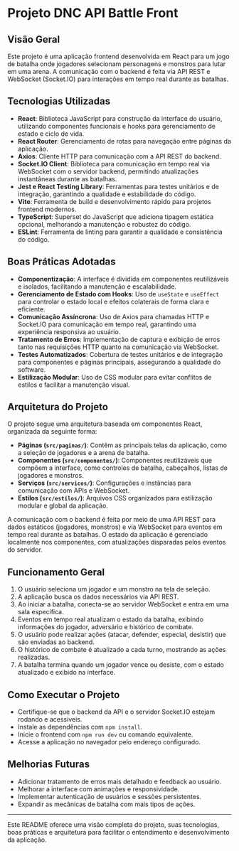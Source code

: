 # Projeto DNC API Battle Front

## Visão Geral

Este projeto é uma aplicação frontend desenvolvida em React para um jogo de batalha onde jogadores selecionam personagens e monstros para lutar em uma arena. A comunicação com o backend é feita via API REST e WebSocket (Socket.IO) para interações em tempo real durante as batalhas.

## Tecnologias Utilizadas

- **React**: Biblioteca JavaScript para construção da interface do usuário, utilizando componentes funcionais e hooks para gerenciamento de estado e ciclo de vida.
- **React Router**: Gerenciamento de rotas para navegação entre páginas da aplicação.
- **Axios**: Cliente HTTP para comunicação com a API REST do backend.
- **Socket.IO Client**: Biblioteca para comunicação em tempo real via WebSocket com o servidor backend, permitindo atualizações instantâneas durante as batalhas.
- **Jest e React Testing Library**: Ferramentas para testes unitários e de integração, garantindo a qualidade e estabilidade do código.
- **Vite**: Ferramenta de build e desenvolvimento rápido para projetos frontend modernos.
- **TypeScript**: Superset do JavaScript que adiciona tipagem estática opcional, melhorando a manutenção e robustez do código.
- **ESLint**: Ferramenta de linting para garantir a qualidade e consistência do código.

## Boas Práticas Adotadas

- **Componentização**: A interface é dividida em componentes reutilizáveis e isolados, facilitando a manutenção e escalabilidade.
- **Gerenciamento de Estado com Hooks**: Uso de `useState` e `useEffect` para controlar o estado local e efeitos colaterais de forma clara e eficiente.
- **Comunicação Assíncrona**: Uso de Axios para chamadas HTTP e Socket.IO para comunicação em tempo real, garantindo uma experiência responsiva ao usuário.
- **Tratamento de Erros**: Implementação de captura e exibição de erros tanto nas requisições HTTP quanto na comunicação via WebSocket.
- **Testes Automatizados**: Cobertura de testes unitários e de integração para componentes e páginas principais, assegurando a qualidade do software.
- **Estilização Modular**: Uso de CSS modular para evitar conflitos de estilos e facilitar a manutenção visual.

## Arquitetura do Projeto

O projeto segue uma arquitetura baseada em componentes React, organizada da seguinte forma:

- **Páginas (`src/paginas/`)**: Contêm as principais telas da aplicação, como a seleção de jogadores e a arena de batalha.
- **Componentes (`src/componentes/`)**: Componentes reutilizáveis que compõem a interface, como controles de batalha, cabeçalhos, listas de jogadores e monstros.
- **Serviços (`src/servicos/`)**: Configurações e instâncias para comunicação com APIs e WebSocket.
- **Estilos (`src/estilos/`)**: Arquivos CSS organizados para estilização modular e global da aplicação.

A comunicação com o backend é feita por meio de uma API REST para dados estáticos (jogadores, monstros) e via WebSocket para eventos em tempo real durante as batalhas. O estado da aplicação é gerenciado localmente nos componentes, com atualizações disparadas pelos eventos do servidor.

## Funcionamento Geral

1. O usuário seleciona um jogador e um monstro na tela de seleção.
2. A aplicação busca os dados necessários via API REST.
3. Ao iniciar a batalha, conecta-se ao servidor WebSocket e entra em uma sala específica.
4. Eventos em tempo real atualizam o estado da batalha, exibindo informações do jogador, adversário e histórico de combate.
5. O usuário pode realizar ações (atacar, defender, especial, desistir) que são enviadas ao backend.
6. O histórico de combate é atualizado a cada turno, mostrando as ações realizadas.
7. A batalha termina quando um jogador vence ou desiste, com o estado atualizado e exibido na interface.

## Como Executar o Projeto

- Certifique-se que o backend da API e o servidor Socket.IO estejam rodando e acessíveis.
- Instale as dependências com `npm install`.
- Inicie o frontend com `npm run dev` ou comando equivalente.
- Acesse a aplicação no navegador pelo endereço configurado.

## Melhorias Futuras

- Adicionar tratamento de erros mais detalhado e feedback ao usuário.
- Melhorar a interface com animações e responsividade.
- Implementar autenticação de usuários e sessões persistentes.
- Expandir as mecânicas de batalha com mais tipos de ações.

---

Este README oferece uma visão completa do projeto, suas tecnologias, boas práticas e arquitetura para facilitar o entendimento e desenvolvimento da aplicação.
